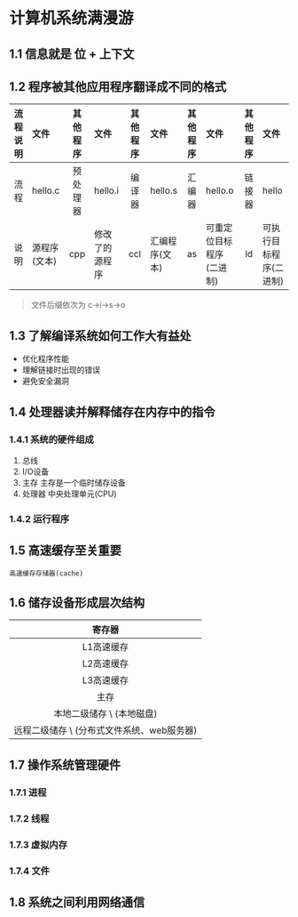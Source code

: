 # 计算机系统满漫游 #


## 1.1 信息就是 位 + 上下文 ##

## 1.2 程序被其他应用程序翻译成不同的格式 ##

|流程说明|文件|其他程序|文件|其他程序|文件|其他程序|文件|其他程序|文件|
|:--:|:--|:--:|:--|:--:|:--|:--:|:--|:--:|:--|
|流程|hello.c|预处理器|hello.i|编译器|hello.s|汇编器|hello.o|链接器|hello|
|说明|源程序(文本)|cpp|修改了的源程序|ccl|汇编程序(文本)|as|可重定位目标程序(二进制)|ld|可执行目标程序(二进制)|

> 文件后缀依次为 c->i->s->o


## 1.3 了解编译系统如何工作大有益处 ##


+ 优化程序性能
+ 理解链接时出现的错误
+ 避免安全漏洞


## 1.4 处理器读并解释储存在内存中的指令 ##


### 1.4.1 系统的硬件组成 ###

1. 总线
2. I/O设备
3. 主存
	主存是一个临时储存设备
4. 处理器
	中央处理单元(CPU)

### 1.4.2 运行程序 ###


## 1.5 高速缓存至关重要 ##

	高速缓存存储器(cache)

## 1.6 储存设备形成层次结构 ##

|寄存器|
|:--:|
|L1高速缓存|
|L2高速缓存|
|L3高速缓存|
|主存|
|本地二级储存 \ (本地磁盘)|
|远程二级储存 \ (分布式文件系统、web服务器)|

## 1.7 操作系统管理硬件 ##

### 1.7.1 进程 ###

### 1.7.2 线程 ###

### 1.7.3 虚拟内存 ###

### 1.7.4 文件 ###


## 1.8 系统之间利用网络通信 ##
